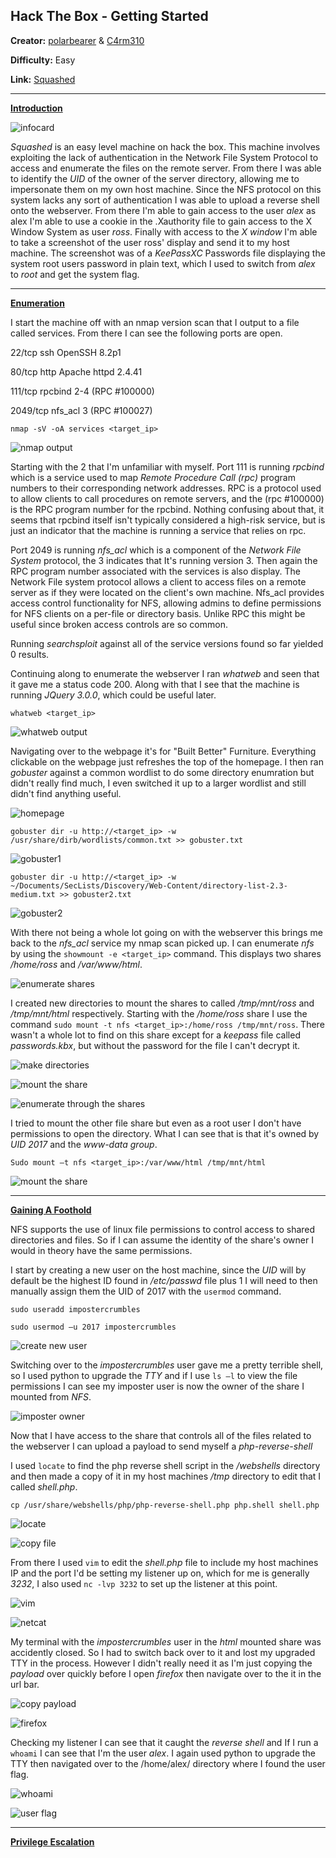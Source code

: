 ## **Hack The Box - Getting Started**

**Creator:** [polarbearer](https://app.hackthebox.com/users/159204) & [C4rm310](https://app.hackthebox.com/users/undefined)

**Difficulty:** Easy

**Link:** [Squashed](https://app.hackthebox.com/machines/Squashed)

---


<ins> **Introduction** </ins>

![infocard](/docs/assets/images/HTB/squashed/Squashed.png)

*Squashed* is an easy level machine on hack the box. This machine involves exploiting the lack of authentication in the Network File System Protocol to access and enumerate the files on the remote server. From there I was able to identify the *UID* of the owner of the server directory, allowing me to impersonate them on my own host machine. 
Since the NFS protocol on this system lacks any sort of authentication I was able to upload a reverse shell onto the webserver. From there I'm able to gain access to the user *alex* as alex I'm able to use a cookie in the .Xauthority file to gain access to the X Window System as user *ross*.
Finally with access to the *X window* I'm able to take a screenshot of the user ross' display and send it to my host machine. The screenshot was of a *KeePassXC* Passwords file displaying the system root users password in plain text, which I used to switch from *alex* to *root* and get the system flag.

---


<ins> **Enumeration** </ins>

I start the machine off with an nmap version scan that I output to a file called services. From there I can see the following ports are open.

22/tcp ssh OpenSSH 8.2p1 

80/tcp http Apache httpd 2.4.41 

111/tcp rpcbind 2-4 (RPC #100000) 

2049/tcp nfs_acl 3 (RPC #100027) 

`nmap -sV -oA services <target_ip>`

![nmap output](/docs/assets/images/HTB/squashed/squashed01.png)

Starting with the 2 that I'm unfamiliar with myself. Port 111 is running *rpcbind* which is a service used to map *Remote Procedure Call (rpc)* program numbers to their corresponding network addresses. RPC is a protocol used to allow clients to call procedures on remote servers, and the (rpc #100000) is the RPC program number for the rpcbind. Nothing confusing about that, it seems that rpcbind itself isn't typically considered a high-risk service, but is just an indicator that the machine is running a service that relies on rpc. 

Port 2049 is running *nfs_acl* which is a component of the *Network File System* protocol, the 3 indicates that It's running version 3. Then again the RPC program number associated with the services is also display. The Network File system protocol allows a client to access files on a remote server as if they were located on the client's own machine. Nfs_acl provides access control functionality for NFS, allowing admins to define permissions for NFS clients on a per-file or directory basis. Unlike RPC this might be useful since broken access controls are so common.  

Running *searchsploit* against all of the service versions found so far yielded 0 results. 

Continuing along to enumerate the webserver I ran *whatweb* and seen that it gave me a status code 200. Along with that I see that the machine is running *JQuery 3.0.0*, which could be useful later.

`whatweb <target_ip>`

![whatweb output](/docs/assets/images/HTB/squashed/squashed02.png)

Navigating over to the webpage it's for "Built Better" Furniture. Everything clickable on the webpage just refreshes the top of the homepage. I then ran *gobuster* against a common wordlist to do some directory enumration but didn't really find much, I even switched it up to a larger wordlist and still didn't find anything useful.

![homepage](/docs/assets/images/HTB/squashed/squashed03.png)

`gobuster dir -u http://<target_ip> -w /usr/share/dirb/wordlists/common.txt >> gobuster.txt` 

![gobuster1](/docs/assets/images/HTB/squashed/squashed04.png)

`gobuster dir -u http://<target_ip> -w ~/Documents/SecLists/Discovery/Web-Content/directory-list-2.3-medium.txt >> gobuster2.txt `

![gobuster2](/docs/assets/images/HTB/squashed/squashed05.png)

With there not being a whole lot going on with the webserver this brings me back to the *nfs_acl* service my nmap scan picked up. I can enumerate *nfs* by using the `showmount -e <target_ip>` command. This displays two shares */home/ross* and */var/www/html*.

![enumerate shares](/docs/assets/images/HTB/squashed/squashed06.png)

I created new directories to mount the shares to called */tmp/mnt/ross* and */tmp/mnt/html* respectively. Starting with the */home/ross* share I use the command `sudo mount -t nfs <target_ip>:/home/ross /tmp/mnt/ross`. There wasn't a whole lot to find on this share except for a *keepass* file called *passwords.kbx*, but without the password for the file I can't decrypt it.

![make directories](/docs/assets/images/HTB/squashed/squashed07.png)

![mount the share](/docs/assets/images/HTB/squashed/squashed08.png)

![enumerate through the shares](/docs/assets/images/HTB/squashed/squashed09.png)

I tried to mount the other file share but even as a root user I don't have permissions to open the directory. What I can see that is that it's owned by *UID 2017* and the *www-data group*. 

`Sudo mount –t nfs <target_ip>:/var/www/html /tmp/mnt/html`

![mount the share](/docs/assets/images/HTB/squashed/squashed10.png)

---


<ins> **Gaining A Foothold** </ins>

NFS supports the use of linux file permissions to control access to shared directories and files. So if I can assume the identity of the share's owner I would in theory have the same permissions. 

I start by creating a new user on the host machine, since the *UID* will by default be the highest ID found in */etc/passwd* file plus 1 I will need to then manually assign them the UID of 2017 with the `usermod` command.

`sudo useradd impostercrumbles`

`sudo usermod –u 2017 impostercrumbles` 

![create new user](/docs/assets/images/HTB/squashed/squashed11.png)

Switching over to the *impostercrumbles* user gave me a pretty terrible shell, so I used python to upgrade the *TTY* and if I use `ls –l` to view the file permissions I can see my imposter user is now the owner of the share I mounted from *NFS*. 

![imposter owner](/docs/assets/images/HTB/squashed/squashed12.png)

Now that I have access to the share that controls all of the files related to the webserver I can upload a payload to send myself a *php-reverse-shell*

I used `locate` to find the php reverse shell script in the */webshells* directory and then made a copy of it in my host machines */tmp* directory to edit that I called *shell.php*.

`cp /usr/share/webshells/php/php-reverse-shell.php php.shell shell.php`

![locate](/docs/assets/images/HTB/squashed/squashed13.png)

![copy file](/docs/assets/images/HTB/squashed/squashed14.png)

From there I used `vim` to edit the *shell.php* file to include my host machines IP and the port I'd be setting my listener up on, which for me is generally *3232*, I also used `nc -lvp 3232` to set up the listener at this point. 

![vim](/docs/assets/images/HTB/squashed/squashed15.png)

![netcat](/docs/assets/images/HTB/squashed/squashed16.png)

My terminal with the *impostercrumbles* user in the *html* mounted share was accidently closed. So I had to switch back over to it and lost my upgraded TTY in the process. However I didn't really need it as I'm just copying the *payload* over quickly before I open *firefox* then navigate over to the it in the url bar.

![copy payload](/docs/assets/images/HTB/squashed/squashed17.png)

![firefox](/docs/assets/images/HTB/squashed/squashed18.png)

Checking my listener I can see that it caught the *reverse shell* and If I run a `whoami` I can see that I'm the user *alex*. I again used python to upgrade the TTY then navigated over to the /home/alex/ directory where I found the user flag. 

![whoami](/docs/assets/images/HTB/squashed/squashed19.png)

![user flag](/docs/assets/images/HTB/squashed/squashed20.png)

---

<ins> **Privilege Escalation** </ins>

